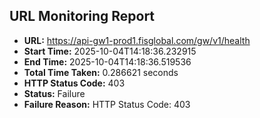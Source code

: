 ## URL Monitoring Report

- **URL:** https://api-gw1-prod1.fisglobal.com/gw/v1/health
- **Start Time:** 2025-10-04T14:18:36.232915
- **End Time:** 2025-10-04T14:18:36.519536
- **Total Time Taken:** 0.286621 seconds
- **HTTP Status Code:** 403
- **Status:** Failure
- **Failure Reason:** HTTP Status Code: 403
